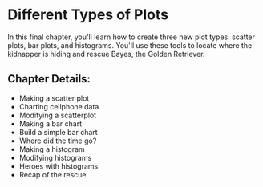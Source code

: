 # Different Types of Plots
In this final chapter, you'll learn how to create three new plot types: scatter plots, bar plots, and histograms. You'll use these tools to locate where the kidnapper is hiding and rescue Bayes, the Golden Retriever.
## Chapter Details:
* Making a scatter plot
* Charting cellphone data
* Modifying a scatterplot
* Making a bar chart
* Build a simple bar chart
* Where did the time go?
* Making a histogram
* Modifying histograms
* Heroes with histograms
* Recap of the rescue
